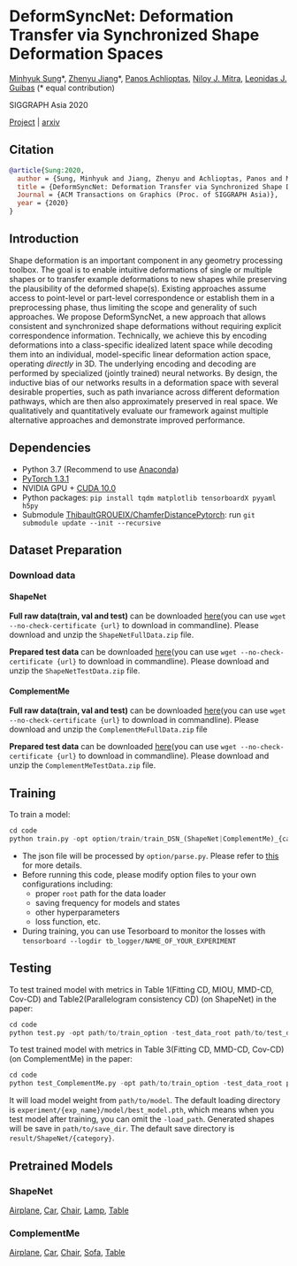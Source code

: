 # DeformSyncNet: Deformation Transfer via Synchronized Shape Deformation Spaces

[Minhyuk Sung](http://mhsung.github.io/)\*, [Zhenyu Jiang](http://jiangzhenyu.xyz)\*, [Panos Achlioptas](http://ai.stanford.edu/~optas/), [Niloy J. Mitra](http://www0.cs.ucl.ac.uk/staff/n.mitra/), [Leonidas J. Guibas](https://geometry.stanford.edu/member/guibas/) (\* equal contribution)

SIGGRAPH Asia 2020

[Project](https://mhsung.github.io/deform-sync-net.html) | [arxiv](https://arxiv.org/abs/2009.01456)

## Citation

```bibtex
@article{Sung:2020,
  author = {Sung, Minhyuk and Jiang, Zhenyu and Achlioptas, Panos and Mitra, Niloy J. and Guibas, Leonidas J.},
  title = {DeformSyncNet: Deformation Transfer via Synchronized Shape Deformation Spaces},
  Journal = {ACM Transactions on Graphics (Proc. of SIGGRAPH Asia)}, 
  year = {2020}
}
```

## Introduction

Shape deformation is an important component in any geometry processing toolbox. The goal is to enable intuitive deformations of single or multiple shapes or to transfer example deformations to new shapes while preserving the plausibility of the deformed shape(s). Existing approaches assume access to point-level or part-level correspondence or establish them in a preprocessing phase, thus limiting the scope and generality of such approaches. We propose DeformSyncNet, a new approach that allows consistent and synchronized shape deformations without requiring explicit correspondence information. Technically, we achieve this by encoding deformations into a class-specific idealized latent space while decoding them into an individual, model-specific linear deformation action space, operating *directly* in 3D. The underlying encoding and decoding are performed by specialized (jointly trained) neural networks. By design, the inductive bias of our networks results in a deformation space with several desirable properties, such as path invariance across different deformation pathways, which are then also approximately preserved in real space. We qualitatively and quantitatively evaluate our framework against multiple alternative approaches and demonstrate improved performance.

## Dependencies

- Python 3.7 (Recommend to use [Anaconda](https://www.anaconda.com/download/#linux))
- [PyTorch 1.3.1](https://pytorch.org/)
- NVIDIA GPU + [CUDA 10.0](https://developer.nvidia.com/cuda-downloads)
- Python packages: `pip install tqdm matplotlib tensorboardX pyyaml h5py`
- Submodule [ThibaultGROUEIX/ChamferDistancePytorch](https://github.com/ThibaultGROUEIX/ChamferDistancePytorch): run `git submodule update --init --recursive`

## Dataset Preparation

### Download data

#### ShapeNet 

**Full raw data(train, val and test)** can be downloaded [here](https://shapenet.cs.stanford.edu/media/minhyuk/DeformSyncNet/data/ShapeNetFullData.zip)(you can use `wget --no-check-certificate {url}` to download in commandline). Please download and unzip the `ShapeNetFullData.zip` file.

**Prepared test data** can be downloaded [here](https://shapenet.cs.stanford.edu/media/minhyuk/DeformSyncNet/data/ShapeNetTestData.zip)(you can use `wget --no-check-certificate {url}` to download in commandline). Please download and unzip the `ShapeNetTestData.zip` file.

#### ComplementMe 

**Full raw data(train, val and test)** can be downloaded [here](https://shapenet.cs.stanford.edu/media/minhyuk/DeformSyncNet/data/ComplementMeFullData.zip)(you can use `wget --no-check-certificate {url}` to download in commandline). Please download and unzip the `ComplementMeFullData.zip` file

**Prepared test data** can be downloaded [here](https://shapenet.cs.stanford.edu/media/minhyuk/DeformSyncNet/data/ComplementMeTestData.zip)(you can use `wget --no-check-certificate {url}` to download in commandline). Please download and unzip the `ComplementMeTestData.zip` file.

## Training

To train a model:
```python
cd code
python train.py -opt option/train/train_DSN_(ShapeNet|ComplementMe)_{category}.yaml
```

- The json file will be processed by `option/parse.py`. Please refer to [this](./code/option/train/README.md) for more details.
- Before running this code, please modify option files to your own configurations including:
  - proper `root` path for the data loader
  - saving frequency for models and states
  - other hyperparameters
  - loss function, etc. 
- During training, you can use Tesorboard to monitor the losses with
`tensorboard --logdir tb_logger/NAME_OF_YOUR_EXPERIMENT`

## Testing
To test trained model with metrics in Table 1(Fitting CD, MIOU, MMD-CD, Cov-CD) and Table2(Parallelogram consistency CD) (on ShapeNet) in the paper:

```python
cd code
python test.py -opt path/to/train_option -test_data_root path/to/test_data -data_root path/to/full/data -out_dir path/to/save_dir -load_path path/to/model
```

To test trained model with metrics in Table 3(Fitting CD, MMD-CD, Cov-CD) (on ComplementMe) in the paper:

```python
cd code
python test_ComplementMe.py -opt path/to/train_option -test_data_root path/to/test_data -out_dir path/to/save_dir -load_path path/to/model
```

It will load model weight from `path/to/model`. The default loading directory is `experiment/{exp_name}/model/best_model.pth`, which means when you test model after training, you can omit the `-load_path`. Generated shapes will be save in `path/to/save_dir`. The default save directory is `result/ShapeNet/{category}`.

## Pretrained Models

### ShapeNet

[Airplane](https://shapenet.cs.stanford.edu/media/minhyuk/DeformSyncNet/data/models/DSN_ShapeNet_Airplane.pth), [Car](https://shapenet.cs.stanford.edu/media/minhyuk/DeformSyncNet/data/models/DSN_ShapeNet_Car.pth), [Chair](https://shapenet.cs.stanford.edu/media/minhyuk/DeformSyncNet/data/models/DSN_ShapeNet_Chair.pth), [Lamp](https://shapenet.cs.stanford.edu/media/minhyuk/DeformSyncNet/data/models/DSN_ShapeNet_Lamp.pth), [Table](https://shapenet.cs.stanford.edu/media/minhyuk/DeformSyncNet/data/models/DSN_ShapeNet_Table.pth)

### ComplementMe

[Airplane](https://shapenet.cs.stanford.edu/media/minhyuk/DeformSyncNet/data/models/DSN_ComplementMe_Airplane.pth), [Car](https://shapenet.cs.stanford.edu/media/minhyuk/DeformSyncNet/data/models/DSN_ComplementMe_Car.pth), [Chair](https://shapenet.cs.stanford.edu/media/minhyuk/DeformSyncNet/data/models/DSN_ComplementMe_Chair.pth), [Sofa](https://shapenet.cs.stanford.edu/media/minhyuk/DeformSyncNet/data/models/DSN_ComplementMe_Sofa.pth), [Table](https://shapenet.cs.stanford.edu/media/minhyuk/DeformSyncNet/data/models/DSN_ComplementMe_Table.pth)

